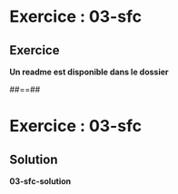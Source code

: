 <!-- .slide: class="exercice" -->
# Exercice : 03-sfc
## Exercice

**Un readme est disponible dans le dossier**
<!-- .element: class="full-center"-->

##==##

<!-- .slide: class="exercice" -->
# Exercice : 03-sfc
## Solution
**03-sfc-solution**
<!-- .element: class="full-center" -->
